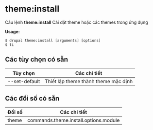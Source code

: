 # theme:install
Câu lệnh **theme:install** Cài đặt theme hoặc các themes trong ứng dụng

**Usage:**
```
$ drupal theme:install [arguments] [options] 
$ ti  
```

## Các tùy chọn có sẵn
Tùy chọn | Các chi tiết
-------|-------------
--set-default | Thiết lập theme thành theme mặc định

## Các đối số có sẵn
Đối số | Các chi tiết
---------|-------------
theme | commands.theme.install.options.module
